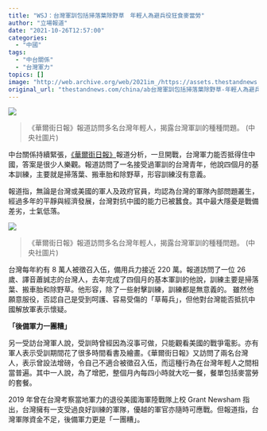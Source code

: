 ```yaml
---
title: "WSJ：台灣軍訓包括掃落葉除野草　年輕人為避兵役狂食麥當勞"
author: "立場報道"
date: "2021-10-26T12:57:00"
categories:
  - "中國"
tags:
  - "中台關係"
  - "台灣軍力"
topics: []
image: "http://web.archive.org/web/2021im_/https://assets.thestandnews.com/media/photos/taiwan.jpg"
original_url: "thestandnews.com/china/ab台灣軍訓包括掃落葉除野草-年輕人為避兵役狂食麥當勞"
---
```

![](http://web.archive.org/web/2021im_/https://assets.thestandnews.com/media/photos/taiwan.jpg)
> 《華爾街日報》報道訪問多名台灣年輕人，揭露台灣軍訓的種種問題。 (中央社圖片)

中台關係持續緊張，[《華爾街日報》](http://web.archive.org/web/20211027144151/https://www.wsj.com/articles/taiwan-military-readiness-china-threat-us-defense-11635174187)報道分析，一旦開戰，台灣軍力能否抵得住中國，答案是很少人樂觀。報道訪問了一名接受過軍訓的台灣青年，他說四個月的基本訓練，主要就是掃落葉、搬車胎和除野草，形容訓練沒有意義。

報道指，無論是台灣或美國的軍人及政府官員，均認為台灣的軍隊內部問題叢生，經過多年的平靜與經濟發展，台灣對抗中國的能力已被蠶食。其中最大隱憂是戰備差劣，士氣低落。

![](http://web.archive.org/web/2021im_/https://assets.thestandnews.com/media/photos/taiwan.jpg)
> 《華爾街日報》報道訪問多名台灣年輕人，揭露台灣軍訓的種種問題。 (中央社圖片)

台灣每年約有 8 萬人被徵召入伍，備用兵力接近 220 萬。報道訪問了一位 26 歲、譯音蕭誠志的台灣人，去年完成了四個月的基本軍訓的他說，訓練主要是掃落葉、搬車胎和除野草。他形容，除了一些射擊訓練，訓練都是無意義的。 雖然他願意服役，否認自己是受到呵護、容易受傷的「草莓兵」，但他對台灣能否抵抗中國解放軍表示懷疑。

**「後備軍力一團糟」**

另一受訪台灣軍人說，受訓時曾經因為沒事可做，只能觀看美國的戰爭電影。亦有軍人表示受訓期間花了很多時間看書及繪畫。《華爾街日報》又訪問了兩名台灣人，表示曾設法增磅，令自己不適合被徵召入伍，而這種行為在台灣年輕人之間相當普遍。其中一人說，為了增肥，整個月內每四小時就大吃一餐，餐單包括麥當勞的套餐。

2019 年曾在台灣考察當地軍力的退役美國海軍陸戰隊上校 Grant Newsham 指出，台灣擁有一支受過良好訓練的軍隊，優越的軍官亦隨時可應戰。但報道指，台灣軍隊資金不足，後備軍力更是「一團糟」。